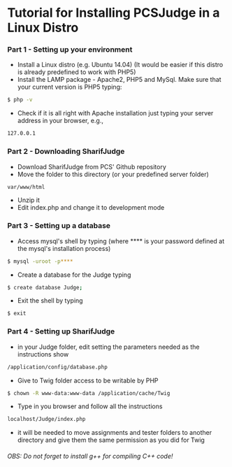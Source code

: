 # Tutorial for Installing PCSJudge in a Linux Distro

### Part 1 - Setting up your environment
- Install a Linux distro (e.g. Ubuntu 14.04)
	(It would be easier if this distro is already predefined to work with PHP5)
- Install the LAMP package - Apache2, PHP5 and MySql. Make sure that your current version is PHP5 typing:
```sh
$ php -v
```
- Check if it is all right with Apache installation just typing your server address in your browser, e.g., 
```sh
127.0.0.1
```

### Part 2 - Downloading SharifJudge
- Download SharifJudge from PCS' Github repository
- Move the folder to this directory (or your predefined server folder)
```sh
var/www/html 
```
- Unzip it
- Edit index.php and change it to development mode

### Part 3 - Setting up a database
- Access mysql's shell by typing (where **** is your password defined at the mysql's installation process)
```sh
$ mysql -uroot -p**** 
```
- Create a database for the Judge typing 
```sh
$ create database Judge;
```
- Exit the shell by typing 
```sh
$ exit
```
### Part 4 - Setting up SharifJudge
- in your Judge folder, edit setting the parameters needed as the instructions show
```sh
/application/config/database.php 
```
- Give to Twig folder access to be writable by PHP 
```sh
$ chown -R www-data:www-data /application/cache/Twig
```

- Type in you browser and follow all the instructions
```sh
localhost/Judge/index.php 
```
- it will be needed to move assignments and tester folders to another directory and give them the same permission as you did for Twig

###### OBS: Do not forget to install g++ for compiling C++ code!

